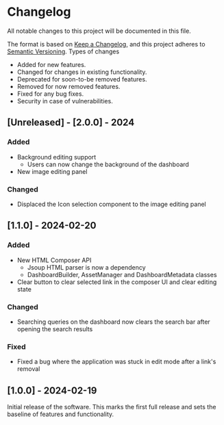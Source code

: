 # Changelog

All notable changes to this project will be documented in this file.

The format is based on [Keep a Changelog](https://keepachangelog.com/en/1.1.0/),
and this project adheres to [Semantic Versioning](https://semver.org/spec/v2.0.0.html).
Types of changes

* Added for new features. 
* Changed for changes in existing functionality. 
* Deprecated for soon-to-be removed features. 
* Removed for now removed features. 
* Fixed for any bug fixes. 
* Security in case of vulnerabilities.

## [Unreleased] - [2.0.0] - 2024

### Added
- Background editing support
  - Users can now change the background of the dashboard
- New image editing panel

### Changed
- Displaced the Icon selection component to the image editing panel

## [1.1.0] - 2024-02-20

### Added
- New HTML Composer API
  - Jsoup HTML parser is now a dependency
  - DashboardBuilder, AssetManager and DashboardMetadata classes
- Clear button to clear selected link in the composer UI and clear editing state

### Changed
- Searching queries on the dashboard now clears the search bar after opening the
  search results

### Fixed
- Fixed a bug where the application was stuck in edit mode after a link's removal

## [1.0.0] - 2024-02-19

Initial release of the software. This marks the first full release and
sets the baseline of features and functionality. 